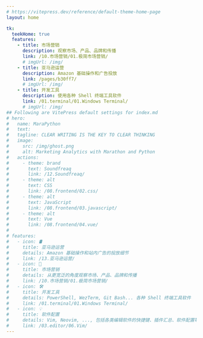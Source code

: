```yaml
---
# https://vitepress.dev/reference/default-theme-home-page
layout: home

tk:
  teekHome: true
  features: 
    - title: 市场营销
      description: 观察市场、产品、品牌和传播
      link: /10.市场营销/01.极简市场营销/
      # imgUrl: /img/
    - title: 亚马逊运营
      description: Amazon 基础操作和广告投放
      link: /pages/b30ff7/
      # imgUrl: /img/
    - title: 开发工具
      description: 使用各种 Shell 终端工具软件
      link: /01.terminal/01.Windows Terminal/
      # imgUrl: /img/
## Following are VitePress default settings for index.md
# hero:
#   name: MaraPython
#   text:
#   tagline: CLEAR WRITING IS THE KEY TO CLEAR THINKING
#   image:
#     src: /img/ghost.png
#     alt: Marketing Analytics with Marathon and Python
#   actions:
#     - theme: brand
#       text: Soundfreaq
#       link: /12.Soundfreaq/
#     - theme: alt
#       text: CSS
#       link: /08.frontend/02.css/
#     - theme: alt
#       text: JavaScript
#       link: /08.frontend/03.javascript/
#     - theme: alt
#       text: Vue
#       link: /08.frontend/04.vue/
#
# features:
#   - icon: 🛢️
#     title: 亚马逊运营
#     details: Amazon 基础操作和站内广告的投放细节
#     link: /13.亚马逊运营/
#   - icon: 💨
#     title: 市场营销
#     details: 从更宽泛的角度观察市场、产品、品牌和传播
#     link: /10.市场营销/01.极简市场营销/
#   - icon: 🛠️
#     title: 开发工具
#     details: PowerShell, WezTerm, Git Bash... 各种 Shell 终端工具软件
#     link: /01.terminal/01.Windows Terminal/
#   - icon: 💡
#     title: 软件配置
#     details: Vim, Neovim, ..., 包括各类编辑软件的快捷键、插件汇总、软件配置等
#     link: /03.editor/06.Vim/
---
```

